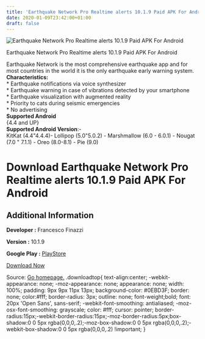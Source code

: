 ```yaml
---
title: 'Earthquake Network Pro Realtime alerts 10.1.9 Paid APK For Android'
date: 2020-01-09T23:42:00+01:00
draft: false
---
```


![Earthquake Network Pro Realtime alerts 10.1.9 Paid APK For Android](https://i0.wp.com/apkhome.net/wp-content/uploads/2020/01/Earthquake-Network-Pro-Realtime-alerts-10.1.9-Paid.png "Earthquake Network Pro Realtime alerts 10.1.9 Paid APK For Android")

  

Earthquake Network Pro Realtime alerts 10.1.9 Paid APK For Android

Earthquake Network is the most comprehensive earthquake app and for most countries in the world it is the only earthquake early warning system.  
**Characteristics:**  
\* Earthquake notifications via voice synthesizer  
\* Earthquake warning in case of vibrations detected by your smartphone  
\* Earthquake visualization with augmented reality  
\* Priority to cats during seismic emergencies  
\* No advertising  
**Supported Android**  
{4.4 and UP}  
**Supported Android Version**:-  
KitKat (4.4"4.4.4)- Lollipop (5.0"5.0.2) - Marshmallow (6.0 - 6.0.1) - Nougat (7.0 " 7.1.1) - Oreo (8.0-8.1) - Pie (9.0)

Download Earthquake Network Pro Realtime alerts 10.1.9 Paid APK For Android
===========================================================================

Additional Information
----------------------

**Developer :** Francesco Finazzi

**Version :** 10.1.9

**Google Play :** [PlayStore](https://play.google.com/store/apps/details?id=com.finazzi.distquakenoads)

  

[Download Now](https://store4app.co/post/earthquake-network-pro-realtime-alerts-10-1-9-paid-apk-for-android_1578597400)

  
Source: [Go homepage.](https://store4app.co/post/earthquake-network-pro-realtime-alerts-10-1-9-paid-apk-for-android_1578597400) .downloadtop{ text-align:center; -webkit-appearance: none; -moz-appearance: none; appearance: none; width: 100%; padding: 9px 9px 11px 13px; background-color: #0EBD3F; border: none; color:#fff; border-radius: 3px; outline: none; font-weight;bold; font: 20px 'Open Sans', sans-serif; -webkit-font-smoothing: antialiased; -moz-osx-font-smoothing: grayscale; color: #fff; cursor: pointer; border-radius:15px;-webkit-border-radius:15px;-moz-border-radius:5px;box-shadow:0 0 5px rgba(0,0,0,.2);-moz-box-shadow:0 0 5px rgba(0,0,0,.2);-webkit-box-shadow:0 0 5px rgba(0,0,0,.2) !important; }